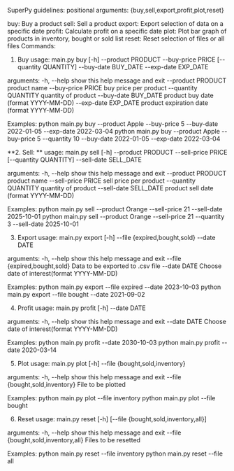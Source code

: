SuperPy guidelines:
positional arguments: {buy,sell,export,profit,plot,reset}

buy:                 Buy a product
sell:                 Sell a product
export:            Export selection of data on a specific date
profit:              Calculate profit on a specific date
plot:                Plot bar graph of products in inventory, bought or sold list
reset:               Reset selection of files or all files
Commands:
1. Buy usage: main.py buy [-h] --product PRODUCT --buy-price PRICE [--quantity QUANTITY] --buy-date BUY_DATE --exp-date EXP_DATE

arguments: -h, --help show this help message and exit --product PRODUCT product name --buy-price PRICE buy price per product --quantity QUANTITY quantity of product --buy-date BUY_DATE product buy date (format YYYY-MM-DD) --exp-date EXP_DATE product expiration date (format YYYY-MM-DD)

Examples: python main.py buy --product Apple --buy-price 5 --buy-date 2022-01-05 --exp-date 2022-03-04 python main.py buy --product Apple --buy-price 5 --quantity 10 --buy-date 2022-01-05 --exp-date 2022-03-04

**2. Sell: ** usage: main.py sell [-h] --product PRODUCT --sell-price PRICE [--quantity QUANTITY] --sell-date SELL_DATE

arguments: -h, --help show this help message and exit --product PRODUCT product name --sell-price PRICE sell price per product --quantity QUANTITY quantity of product --sell-date SELL_DATE product sell date (format YYYY-MM-DD)

Examples: python main.py sell --product Orange --sell-price 21 --sell-date 2025-10-01 python main.py sell --product Orange --sell-price 21 --quantity 3 --sell-date 2025-10-01

3. Export usage: main.py export [-h] --file {expired,bought,sold} --date DATE

arguments: -h, --help show this help message and exit --file {expired,bought,sold} Data to be exported to .csv file --date DATE Choose date of interest(format YYYY-MM-DD)

Examples: python main.py export --file expired --date 2023-10-03 python main.py export --file bought --date 2021-09-02

4. Profit usage: main.py profit [-h] --date DATE

arguments: -h, --help show this help message and exit --date DATE Choose date of interest(format YYYY-MM-DD)

Examples: python main.py profit --date 2030-10-03 python main.py profit --date 2020-03-14

5. Plot usage: main.py plot [-h] --file {bought,sold,inventory}

arguments: -h, --help show this help message and exit --file {bought,sold,inventory} File to be plotted

Examples: python main.py plot --file inventory python main.py plot --file bought

6. Reset usage: main.py reset [-h] [--file {bought,sold,inventory,all}]

arguments: -h, --help show this help message and exit --file {bought,sold,inventory,all} Files to be resetted

Examples: python main.py reset --file inventory python main.py reset --file all